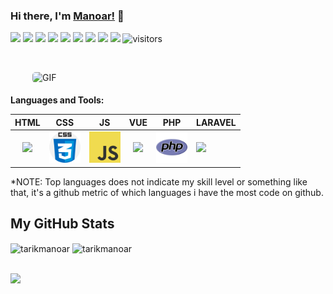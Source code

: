 
<!--
**tarikmanoar/tarikmanoar** is a ✨ _special_ ✨ repository because its `README.md` (this file) appears on your GitHub profile.

Here are some ideas to get you started:

- 🔭 I’m currently working on ...
- 🌱 I’m currently learning ...
- 👯 I’m looking to collaborate on ...
- 🤔 I’m looking for help with ...
- 💬 Ask me about ...
- 📫 How to reach me: ...
- 😄 Pronouns: ...
- ⚡ Fun fact: ...
-->





### Hi there, I'm [Manoar!](https://tarikmanoar.github.io) 👋

<a href="mailto:tarikmanoar@gmail.com"><img src="https://img.shields.io/badge/-Mail Me-D14836?style=flat&logo=Gmail&logoColor=white"/></a>
<a href="https://tarikmanoar.github.io/"><img src="https://img.shields.io/badge/Website-3b5998?style=flat-square&logo=google-chrome&logoColor=white"/></a>
<a href="https://facebook.com/tarikmanoar"><img src="https://img.shields.io/badge/-Facebook-1877F2?style=flat&logo=Facebook&logoColor=white"/></a>
<a href="https://www.linkedin.com/in/tarikmanoar/"><img src="https://img.shields.io/badge/-LinkedIn-blue?style=flat-square&logo=Linkedin&logoColor=white"/></a>
<a href="https://www.instagram.com/tarikmanoar/"><img src="https://img.shields.io/badge/-Instagram-E4405F?style=flat&logo=Instagram&logoColor=white"/></a>
<a href="https://twitter.com/tarikmanoar"><img src="https://img.shields.io/badge/-Twitter-1ca0f1?style=flat-square&labelColor=1ca0f1&logo=twitter&logoColor=white"/></a>
<a href="https://gitlab.com/tarikmanoar"><img src="https://img.shields.io/badge/-GitLab-F29111?style=flat-square&labelColor=F29111&logo=gitlab&logoColor=white"/></a>
<a href="https://join.skype.com/invite/nt605IiAh0N5"><img src="https://img.shields.io/badge/-Skype-00aff0?style=flat&logo=skype&logoColor=white"/></a>
<a href="https://m.me/tarikmanoar"><img src="https://img.shields.io/badge/-Messenger-1877F2?style=flat&logo=messenger&logoColor=white"/></a>
![visitors](https://visitor-badge.laobi.icu/badge?page_id=tarikmanoar.tarikmanoar)

<br />

<p style="display: flex; justify-contect: space-between;">
<img style="border-radius: 5px; margin: 0 0 5px 35px;" alt="GIF" width="100%" src="relax.gif" />
</p>





**Languages and Tools:**  


 


 


|  HTML | CSS  |  JS | VUE  | PHP  |  LARAVEL |
|:-:|:-:|:-:|:-:|:-:|---|
|  <code><img height="50" src="iamge/html5.png"></code> |  <code><img height="50" src="image/css3.png"></code>  | <code><img height="50" src="image/js.png"></code>  |  <code><img height="50" src="iamge/vue.svg"></code> |  <code><img height="50" src="image/php.png"></code> |  <code><img height="50" src="image/laravel.ico"></code> |



*NOTE: Top languages does not indicate my skill level or something like that, it's a github metric of which languages i have the most code on github.
<!--
<a href="https://github.com/tarikmanoar" target="_blank">
  <img align="center" src="https://github-readme-stats.vercel.app/api/top-langs/?username=tarikmanoar&theme=radical" />
</a> 
<a href="https://github.com/tarikmanoar" target="_blank">
  <img align="center" src="https://github-readme-stats.vercel.app/api?username=tarikmanoar&show_icons=true&theme=radical&line_height=27" alt="Manoar's github stats" style="width: 685px;" />
</a>

<a href="https://github.com/tarikmanoar" target="_blank">
  <img align="center" src="https://github-readme-stats.vercel.app/api/pin/?username=tarikmanoar&repo=html&theme=radical" />
</a>    
<a href="https://github.com/tarikmanoar" target="_blank">
  <img align="center" src="https://github-readme-stats.vercel.app/api/pin/?username=tarikmanoar&repo=kajki&theme=radical" />
</a>
-->
<!--
| [![](https://github-readme-stats.vercel.app/api/top-langs/?username=tarikmanoar&theme=radical)](https://github.com/tarikmanoar, "Manoar's Github")  |  [![Tarik Manoar Github](https://github-readme-stats.vercel.app/api?username=tarikmanoar&show_icons=true&theme=radical&line_height=40 "Tarik Manoar Github")](https://github.com/tarikmanoar "Manoar's Github") |
| :------------: | :------------: |
-->

## My GitHub Stats
<div>
<img align="center" width="49%" src="https://github-readme-streak-stats.herokuapp.com/?user=tarikmanoar&theme=radical" alt="tarikmanoar" />
<img align="center" width="49%"  src="https://github-readme-stats.vercel.app/api?username=tarikmanoar&show_icons=true&locale=en&theme=radical" alt="tarikmanoar" />
</div>

<br>


![](https://activity-graph.herokuapp.com/graph?username=tarikmanoar&theme=redical)

